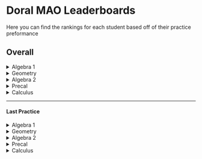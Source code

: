 
# Doral MAO Leaderboards
Here you can find the rankings for each student based off of their practice preformance

## Overall
<details>
<summary> Algebra 1 </summary>
</details><details>
<summary> Geometry </summary>
</details>
<details>
<summary> Algebra 2 </summary>
</details>
<details>
<summary> Precal </summary>
</details> 
<details>
<summary> Calculus </summary>
</details>

____________________________________________________________________

#### Last Practice
<details>
<summary> Algebra 1 </summary>
</details>
<details>
<summary> Geometry </summary>
</details>
<details>
<summary> Algebra 2 </summary>
</details>
<details>
<summary> Precal </summary>
</details> 
<details>
<summary> Calculus </summary>
</details>
